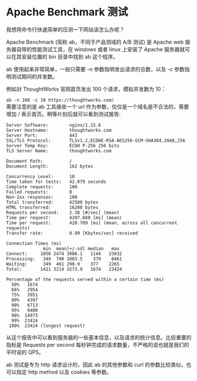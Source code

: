 # Apache Benchmark 测试
我想用命令行快速简单的压测一下网站该怎么办呢？

Apache Benchmark (简称 ab，不同于产品领域的 A/B 测试) 是 Apache web 服务器自带的性能测试工具，在 windows 或者 linux 上安装了 Apache 服务器就可以在其安装位置的 bin 目录中找到 ab 这个程序。

ab 使用起来非常简单，一般只需要 -n 参数指明发出请求的总数，以及 -c 参数指明测试期间的并发数。

例如对 ThoughtWorks 官网首页发出 100 个请求，模拟并发数为 10：

`ab -n 100 -c 10 https://thoughtworks.com/`  
需要注意的是 ab 工具接收一个 url 作为参数，仅仅是一个域名是不合法的，需要增加 / 表示首页。稍等片刻后就可以看到测试报告:
```
Server Software:        nginx/1.15.6
Server Hostname:        thoughtworks.com
Server Port:            443
SSL/TLS Protocol:       TLSv1.2,ECDHE-RSA-AES256-GCM-SHA384,2048,256
Server Temp Key:        ECDH P-256 256 bits
TLS Server Name:        thoughtworks.com

Document Path:          /
Document Length:        162 bytes

Concurrency Level:      10
Time taken for tests:   42.079 seconds
Complete requests:      100
Failed requests:        0
Non-2xx responses:      100
Total transferred:      42500 bytes
HTML transferred:       16200 bytes
Requests per second:    2.38 [#/sec] (mean)
Time per request:       4207.888 [ms] (mean)
Time per request:       420.789 [ms] (mean, across all concurrent requests)
Transfer rate:          0.99 [Kbytes/sec] received

Connection Times (ms)
              min  mean[+/-sd] median   max
Connect:     1056 2474 3006.1   1144   23032
Processing:   349  740 1003.5    379    8461
Waiting:      349  461 290.9    377    2265
Total:       1411 3214 3273.9   1674   23424

Percentage of the requests served within a certain time (ms)
  50%   1674
  66%   2954
  75%   3951
  80%   4397
  90%   6713
  95%   9400
  98%  14973
  99%  23424
 100%  23424 (longest request)
```

从这个报告中可以看到服务器的一些基本信息，以及请求的统计信息。比较重要的指标是 Requests per second 每秒钟完成的请求数量，不严格的说也就是我们的平时说的 QPS。

ab 测试是专为 http 请求设计的，因此 ab 的其他参数和 curl 的参数比较类似，也可以指定 http method 以及 cookies 等参数。